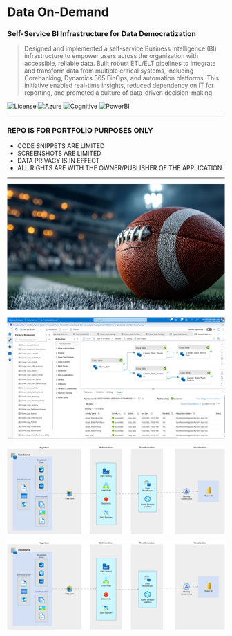 # Data On-Demand
### Self-Service BI Infrastructure for Data Democratization
> Designed and implemented a self-service Business Intelligence (BI)
            infrastructure to empower users across the organization with
            accessible, reliable data. Built robust ETL/ELT pipelines to
            integrate and transform data from multiple critical systems,
            including Corebanking, Dynamics 365 FinOps, and automation
            platforms. This initiative enabled real-time insights, reduced
            dependency on IT for reporting, and promoted a culture of
            data-driven decision-making.

![License](https://img.shields.io/badge/license-Apache--2.0-red.svg)
![Azure](https://img.shields.io/badge/Azure-Data%20Factory-blue)
![Cognitive](https://img.shields.io/badge/Azure-Cognitive%20Services-8A2BE2)
![PowerBI](https://img.shields.io/badge/Microsoft-PowerBI-C8102E)

---

### REPO IS FOR PORTFOLIO PURPOSES ONLY
- CODE SNIPPETS ARE LIMITED
- SCREENSHOTS ARE LIMITED
- DATA PRIVACY IS IN EFFECT
- ALL RIGHTS ARE WITH THE OWNER/PUBLISHER OF THE APPLICATION

---

![img1](https://github.com/polljii/dataondemand/blob/main/dataondemand1.png)

![img2](https://github.com/polljii/dataondemand/blob/main/dataondemand2.png)

![img3](https://github.com/polljii/dataondemand/blob/main/dataondemand3.png)

![img4](https://github.com/polljii/dataondemand/blob/main/dataondemand4.png)
